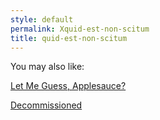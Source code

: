 ```yaml
---
style: default
permalink: Xquid-est-non-scitum
title: quid-est-non-scitum
---
```

You may also like:

[Let Me Guess, Applesauce?](http://scp-wiki.net/let-me-guess-applesauce)

[Decommissioned](http://scp-wiki.net/decommissioned)
